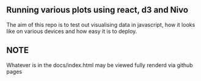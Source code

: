 ## Running various plots using react, d3 and Nivo
The aim of this repo is to test out visualising data in javascript, how it looks like on various devices and how easy it is to deploy.

## NOTE
Whatever is in the docs/index.html may be viewed fully renderd via github pages

